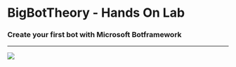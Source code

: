 # BigBotTheory - Hands On Lab
### Create your first bot with Microsoft Botframework
---
![](https://github.com/DanyStinson/BigBotTheory/blob/master/BigBotTheory.PNG)
